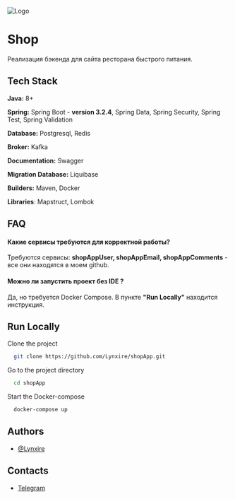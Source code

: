 ![Logo](https://miro.medium.com/v2/resize:fit:600/1*MvUFlFTbiU40ae1SK69-Jg.png)


# Shop

Реализация бэкенда для сайта ресторана быстрого питания.


## Tech Stack
**Java:** 8+

**Spring:** Spring Boot - **version 3.2.4**, Spring Data, Spring Security, Spring Test, Spring Validation

**Database:** Postgresql, Redis

**Broker:** Kafka

**Documentation:** Swagger

**Migration Database:** Liquibase

**Builders:** Maven, Docker

**Libraries**: Mapstruct, Lombok

## FAQ

#### Какие сервисы требуются для корректной работы?

Требуются сервисы:  __shopAppUser,  shopAppEmail,  shopAppComments__ - все они находятся в моем github.

#### Можно ли запустить проект без IDE ?

Да, но требуется Docker Compose. В пункте **"Run Locally"** находится инструкция.


## Run Locally

Clone the project

```bash
  git clone https://github.com/Lynxire/shopApp.git
```

Go to the project directory

```bash
  cd shopApp
```

Start the Docker-compose

```bash
  docker-compose up
```


## Authors

- [@Lynxire](https://github.com/Lynxire)
## Contacts
- [Telegram](https://t.me/terabu)


